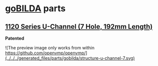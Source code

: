 # [goBILDA](https://www.gobilda.com/) parts
## [1120 Series U-Channel (7 Hole, 192mm Length)](https://www.gobilda.com/1120-series-u-channel-7-hole-192mm-length/)

**Patented**

![The preview image only works from within https://github.com/openvmp/openvmp/](../../../generated_files/parts/gobilda/structure-u-channel-7.svg)
